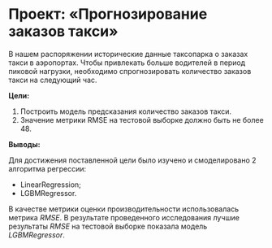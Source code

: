 # Проект: «Прогнозирование заказов такси»
В нашем распоряжении исторические данные таксопарка о заказах такси в аэропортах. Чтобы привлекать больше водителей в период пиковой нагрузки, необходимо спрогнозировать количество заказов такси на следующий час.


**Цели:**
1. Построить модель предсказания количество заказов такси.
2. Значение метрики RMSE на тестовой выборке должно быть не более 48.

**Выводы:**

Для достижения поставленной цели было изучено и смоделировано 2 алгоритма регрессии:

- LinearRegression;
- LGBMRegressor.

В качестве метрики оценки производительности использовалась метрика *RMSE*. В результате проведенного исследования лучшие результаты *RMSE* на тестовой выборке показала модель *LGBMRegressor*.
